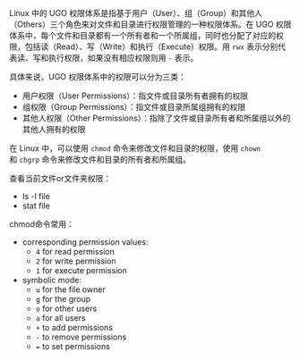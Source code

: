 Linux 中的 UGO 权限体系是指基于用户（User）、组（Group）和其他人（Others）三个角色来对文件和目录进行权限管理的一种权限体系。在 UGO 权限体系中，每个文件和目录都有一个所有者和一个所属组，同时也分配了对应的权限，包括读（Read）、写（Write）和执行（Execute）权限。用 `rwx` 表示分别代表读、写和执行权限，如果没有相应权限则用 `-` 表示。

具体来说，UGO 权限体系中的权限可以分为三类：

- 用户权限（User Permissions）：指文件或目录所有者拥有的权限
- 组权限（Group Permissions）：指文件或目录所属组拥有的权限
- 其他人权限（Other Permissions）：指除了文件或目录所有者和所属组以外的其他人拥有的权限

在 Linux 中，可以使用 `chmod` 命令来修改文件和目录的权限，使用 `chown`和 `chgrp` 命令来修改文件和目录的所有者和所属组。

查看当前文件or文件夹权限：

- ls -l file
- stat file

chmod命令常用：
- corresponding permission values:
	- `4` for read permission
	- `2` for write permission
	- `1` for execute permission
- symbolic mode:
	- `u` for the file owner
	- `g` for the group
	- `o` for other users
	- `a` for all users
	- `+` to add permissions
	- `-` to remove permissions
	- `=` to set permissions